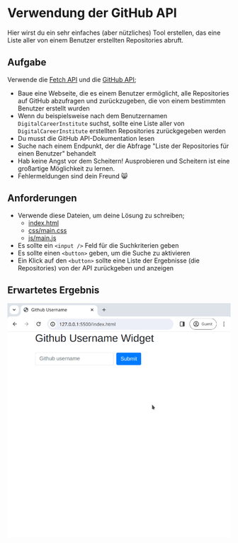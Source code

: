# Verwendung der GitHub API

Hier wirst du ein sehr einfaches (aber nützliches) Tool erstellen, das eine Liste aller von einem Benutzer erstellten Repositories abruft.

## Aufgabe

Verwende die [Fetch API](https://developer.mozilla.org/en-US/docs/Web/API/Fetch_API) und die [GitHub API](https://docs.github.com/en/rest);

- Baue eine Webseite, die es einem Benutzer ermöglicht, alle Repositories auf GitHub abzufragen und zurückzugeben, die von einem bestimmten Benutzer erstellt wurden
- Wenn du beispielsweise nach dem Benutzernamen `DigitalCareerInstitute` suchst, sollte eine Liste aller von `DigitalCareerInstitute` erstellten Repositories zurückgegeben werden
- Du musst die GitHub API-Dokumentation lesen
- Suche nach einem Endpunkt, der die Abfrage "Liste der Repositories für einen Benutzer" behandelt
- Hab keine Angst vor dem Scheitern! Ausprobieren und Scheitern ist eine großartige Möglichkeit zu lernen.
- Fehlermeldungen sind dein Freund 😸

## Anforderungen

- Verwende diese Dateien, um deine Lösung zu schreiben;
  - [index.html](./index.html)
  - [css/main.css](./css/main.css)
  - [js/main.js](./js/main.js)
- Es sollte ein `<input />` Feld für die Suchkriterien geben
- Es sollte einen `<button>` geben, um die Suche zu aktivieren
- Ein Klick auf den `<button>` sollte eine Liste der Ergebnisse (die Repositories) von der API zurückgeben und anzeigen

## Erwartetes Ergebnis

![Erwartetes Ergebnis](./reference.gif)
